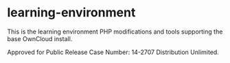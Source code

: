 learning-environment
====================

This is the learning environment PHP modifications and tools supporting the base OwnCloud install.

Approved for Public Release
Case Number: 14-2707
Distribution Unlimited.
